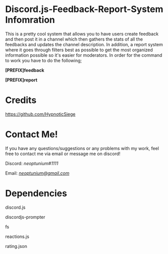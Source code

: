 # Discord.js-Feedback-Report-System Infomration

This is a pretty cool system that allows you to have users create feedback and then post it in a channel which then gathers the stats of all the feedbacks and updates the channel description. In addition, a report system where it goes through filters best as possible to get the most organized information possible so it's easier for moderators. In order for the command to work you have to do the following;

**[PREFIX]feedback**

**[PREFIX]report**

# Credits
https://github.com/HypnoticSiege 

# Contact Me!
 If you have any questions/suggestions or any problems with my work, feel free to contact me via email or message me on discord!

  Discord: *neoptunium#1111*

  Email: *neoptunium@gmail.com*

# Dependencies 
discord.js 

discordjs-prompter

fs

reactions.js

rating.json
